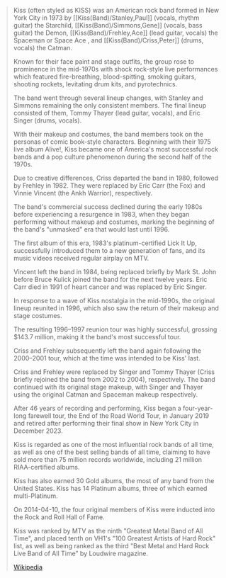 ﻿---
has_member: 
---

> Kiss (often styled as KISS) was an American rock band formed in New York City in 1973 
> by [[Kiss(Band)/Stanley,Paul]] (vocals, rhythm guitar) the Starchild, 
> [[Kiss(Band)/Simmons,Gene]] (vocals, bass guitar) the Demon, 
> [[Kiss(Band)/Frehley,Ace]]  (lead guitar, vocals) the Spaceman or Space Ace , and 
> [[Kiss(Band)/Criss,Peter]] (drums, vocals) the Catman. 
> 
> Known for their face paint and stage outfits, 
> the group rose to prominence in the mid-1970s with shock rock-style live performances 
> which featured fire-breathing, blood-spitting, smoking guitars, shooting rockets, 
> levitating drum kits, and pyrotechnics. 
> 
> The band went through several lineup changes, 
> with Stanley and Simmons remaining the only consistent members. 
> The final lineup consisted of them, Tommy Thayer (lead guitar, vocals), 
> and Eric Singer (drums, vocals).
>
> With their makeup and costumes, 
> the band members took on the personas of comic book-style characters. 
>  Beginning with their 1975 live album Alive!, 
>  Kiss became one of America's most successful rock bands 
>  and a pop culture phenomenon during the second half of the 1970s. 
>  
>  Due to creative differences, Criss departed the band in 1980, 
>  followed by Frehley in 1982. They were replaced by Eric Carr (the Fox) 
>  and Vinnie Vincent (the Ankh Warrior), respectively. 
>  
>  The band's commercial success declined during the early 1980s 
>  before experiencing a resurgence in 1983, 
>  when they began performing without makeup and costumes, 
>  marking the beginning of the band's "unmasked" era that would last until 1996. 
>  
>  The first album of this era, 1983's platinum-certified Lick It Up, 
>  successfully introduced them to a new generation of fans, 
>  and its music videos received regular airplay on MTV. 
>  
>  Vincent left the band in 1984, being replaced briefly by Mark St. John 
>  before Bruce Kulick joined the band for the next twelve years. 
>  Eric Carr died in 1991 of heart cancer and was replaced by Eric Singer.
>
> In response to a wave of Kiss nostalgia in the mid-1990s, 
> the original lineup reunited in 1996, 
> which also saw the return of their makeup and stage costumes. 
> 
> The resulting 1996–1997 reunion tour was highly successful, grossing $143.7 million, 
> making it the band's most successful tour. 
> 
> Criss and Frehley subsequently left the band again following the 2000–2001 tour, 
> which at the time was intended to be Kiss' last. 
> 
> Criss and Frehley were replaced by Singer and Tommy Thayer 
> (Criss briefly rejoined the band from 2002 to 2004), respectively. 
> The band continued with its original stage makeup, 
> with Singer and Thayer using the original Catman and Spaceman makeup respectively. 
> 
> After 46 years of recording and performing, Kiss began a four-year-long farewell tour, 
> the End of the Road World Tour, in January 2019 
> and retired after performing their final show in New York City in December 2023.
>
> Kiss is regarded as one of the most influential rock bands of all time, 
> as well as one of the best selling bands of all time, 
> claiming to have sold more than 75 million records worldwide, 
> including 21 million RIAA-certified albums. 
> 
> Kiss has also earned 30 Gold albums, the most of any band from the United States. 
> Kiss has 14 Platinum albums, three of which earned multi-Platinum. 
> 
> On 2014-04-10, the four original members of Kiss 
> were inducted into the Rock and Roll Hall of Fame. 
> 
> Kiss was ranked by MTV as the ninth "Greatest Metal Band of All Time", 
> and placed tenth on VH1's "100 Greatest Artists of Hard Rock" list, 
> as well as being ranked as the third "Best Metal and Hard Rock Live Band of All Time" 
> by Loudwire magazine.
>
> [Wikipedia](https://en.wikipedia.org/wiki/Kiss%20(band))


